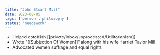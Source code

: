 ```yaml
---
title: "John Stuart Mill"
date: 2023-08-05
tags: ['person','philosophy']
status: 'needswork'
---
```


- Helped establish  [[private/inbox/unprocessed/Utilitarianism]]
- Wrote "[[Subjection Of Women]]" along with his wife Harriet Taylor Mill 
- Advocated women suffrage and equal rights

